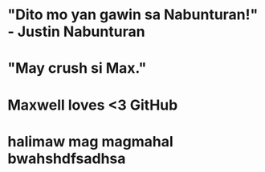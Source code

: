 # "Dito mo yan gawin sa Nabunturan!" - Justin Nabunturan 

# "May crush si Max."

# Maxwell loves <3 GitHub

# halimaw mag magmahal bwahshdfsadhsa
